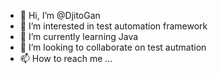 - 👋 Hi, I’m @DjitoGan
- 👀 I’m interested in test automation framework
- 🌱 I’m currently learning Java
- 💞️ I’m looking to collaborate on test autmation
- 📫 How to reach me ...

<!---
DjitoGan/DjitoGan is a ✨ special ✨ repository because its `README.md` (this file) appears on your GitHub profile.
You can click the Preview link to take a look at your changes.
--->
